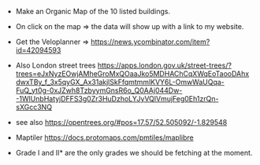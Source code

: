 - Make an Organic Map of the 10 listed buildings.
- On click on the map => the data will show up with a link to my website.
- Get the Veloplanner => https://news.ycombinator.com/item?id=42094593
- Also London street trees https://apps.london.gov.uk/street-trees/?trees=eJxNyzEOwjAMheGroMxQOaaJko5MDHAChCqXWqEoTaooDAhxdwxTBy_f_3x5qyGX_Ax31akjlSkFfqmtmmlKVY6L-OmwWaUQqa-FuQ_yt0g-0xJZwh8TzbyymGnsR6o_Q0AAj044Dw--1WlUnbHatyjDFFS3g0Zr3HuDzhoLYJyVQlVmujFeg0Eh1zrQn-sXGcc3NQ
- see also https://opentrees.org/#pos=17.57/52.505092/-1.829548

- Maptiler https://docs.protomaps.com/pmtiles/maplibre
- Grade I and II\* are the only grades we should be fetching at the moment.
